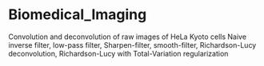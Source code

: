 # Biomedical_Imaging
Convolution and deconvolution of raw images of HeLa Kyoto cells
Naive inverse filter, low-pass filter, Sharpen-filter, smooth-filter, Richardson-Lucy deconvolution, Richardson-Lucy with Total-Variation regularization
